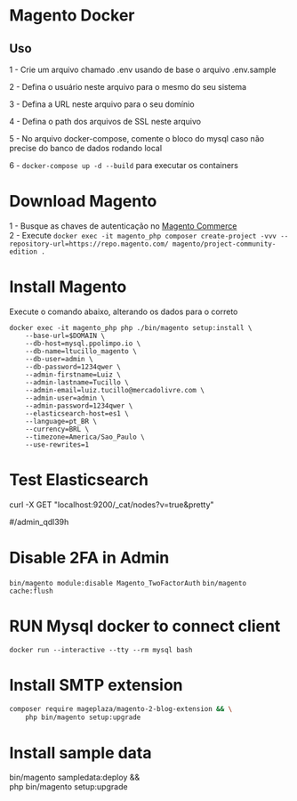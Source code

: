 # Magento Docker

## Uso

1 - Crie um arquivo chamado .env usando de base o arquivo .env.sample  

2 - Defina o usuário neste arquivo para o mesmo do seu sistema

3 - Defina a URL neste arquivo para o seu domínio

4 - Defina o path dos arquivos de SSL neste arquivo

5 - No arquivo docker-compose, comente o bloco do mysql caso não precise do banco de dados rodando local

6 - `docker-compose up -d --build` para executar os containers

# Download Magento
1 - Busque as chaves de autenticação no [Magento Commerce](https://marketplace.magento.com/customer/accessKeys/) \
2 - Execute `docker exec -it magento_php composer create-project -vvv --repository-url=https://repo.magento.com/ magento/project-community-edition .`

# Install Magento
Execute o comando abaixo, alterando os dados para o correto
```
docker exec -it magento_php php ./bin/magento setup:install \
    --base-url=$DOMAIN \
    --db-host=mysql.ppolimpo.io \
    --db-name=ltucillo_magento \
    --db-user=admin \
    --db-password=1234qwer \
    --admin-firstname=Luiz \
    --admin-lastname=Tucillo \
    --admin-email=luiz.tucillo@mercadolivre.com \
    --admin-user=admin \
    --admin-password=1234qwer \
    --elasticsearch-host=es1 \
    --language=pt_BR \
    --currency=BRL \
    --timezone=America/Sao_Paulo \
    --use-rewrites=1
```

# Test Elasticsearch
curl -X GET "localhost:9200/_cat/nodes?v=true&pretty"

#/admin_qdl39h

# Disable 2FA in Admin
`bin/magento module:disable Magento_TwoFactorAuth`
`bin/magento cache:flush`

# RUN Mysql docker to connect client
`docker run --interactive --tty --rm mysql bash`

# Install SMTP extension
```bash
composer require mageplaza/magento-2-blog-extension && \
    php bin/magento setup:upgrade
```

# Install sample data
bin/magento sampledata:deploy && \
    php bin/magento setup:upgrade
